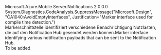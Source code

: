 <Type Name="IPushMessage" FullName="Microsoft.Azure.Mobile.Server.Notifications.IPushMessage">
  <TypeSignature Language="C#" Value="public interface IPushMessage" />
  <TypeSignature Language="ILAsm" Value=".class public interface auto ansi abstract IPushMessage" />
  <TypeSignature Language="DocId" Value="T:Microsoft.Azure.Mobile.Server.Notifications.IPushMessage" />
  <TypeSignature Language="VB.NET" Value="Public Interface IPushMessage" />
  <TypeSignature Language="F#" Value="type IPushMessage = interface" />
  <AssemblyInfo>
    <AssemblyName>Microsoft.Azure.Mobile.Server.Notifications</AssemblyName>
    <AssemblyVersion>2.0.0.0</AssemblyVersion>
  </AssemblyInfo>
  <Interfaces />
  <Attributes>
    <Attribute>
      <AttributeName>System.Diagnostics.CodeAnalysis.SuppressMessage("Microsoft.Design", "CA1040:AvoidEmptyInterfaces", Justification="Marker interface used for compile time detection.")</AttributeName>
    </Attribute>
  </Attributes>
  <Docs>
    <summary>
            <span data-ttu-id="3be60-101">Markerschnittstelle identifiziert verschiedene Benachrichtigung Nutzlasten, die auf den Notification Hub gesendet werden können.</span><span class="sxs-lookup"><span data-stu-id="3be60-101">Marker interface identifying various notification payloads that can be sent to the Notification Hub.</span></span>
            </summary>
    <remarks>To be added.</remarks>
  </Docs>
  <Members />
</Type>